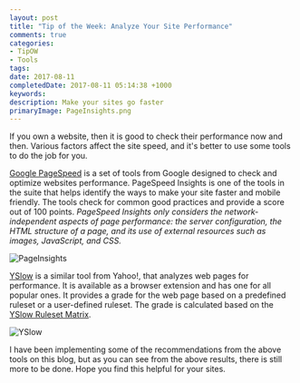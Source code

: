 ```yaml
---
layout: post
title: "Tip of the Week: Analyze Your Site Performance"
comments: true
categories: 
- TipOW
- Tools
tags: 
date: 2017-08-11
completedDate: 2017-08-11 05:14:38 +1000
keywords: 
description: Make your sites go faster
primaryImage: PageInsights.png
---
```


If you own a website, then it is good to check their performance now and then. Various factors affect the site speed, and it's better to use some tools to do the job for you.

[Google PageSpeed](https://developers.google.com/speed/pagespeed/) is a set of tools from Google designed to check and optimize websites performance. PageSpeed Insights is one of the tools in the suite that helps identify the ways to make your site faster and mobile friendly. The tools check for common good practices and provide a score out of 100 points. *PageSpeed Insights only considers the network-independent aspects of page performance: the server configuration, the HTML structure of a page, and its use of external resources such as images, JavaScript, and CSS.*

<img src="{{site.images_root}}/PageInsights.png" alt="PageInsights" class="center" >

[YSlow](http://yslow.org/) is a similar tool from Yahoo!, that analyzes web pages for performance. It is available as a browser extension and has one for all popular ones. It provides a grade for the web page based on a predefined ruleset or a user-defined ruleset. The grade is calculated based on the [YSlow Ruleset Matrix](http://yslow.org/ruleset-matrix/).

<img src="{{site.images_root}}/yslow.png" alt="YSlow" class="center" >

I have been implementing some of the recommendations from the above tools on this blog, but as you can see from the above results, there is still more to be done. Hope you find this helpful for your sites. 